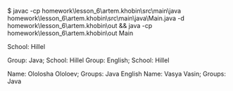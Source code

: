 $ javac -cp homework\lesson_6\artem.khobin\src\main\java homework\lesson_6\artem.khobin\src\main\java\Main.java -d homework\lesson_6\artem.khobin\out && java -cp homework\lesson_6\artem.khobin\out Main

School: Hillel

Group: Java; School: Hillel
Group: English; School: Hillel

Name: Ololosha Ololoev; Groups: Java English
Name: Vasya Vasin; Groups: Java
